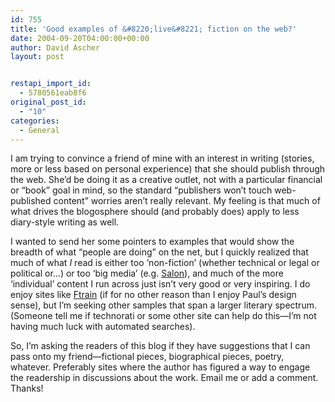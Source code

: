 ```yaml
---
id: 755
title: 'Good examples of &#8220;live&#8221; fiction on the web?'
date: 2004-09-20T04:00:00+00:00
author: David Ascher
layout: post


restapi_import_id:
  - 5780561eab8f6
original_post_id:
  - "10"
categories:
  - General
---
```

I am trying to convince a friend of mine with an interest in writing (stories, more or less based on personal experience) that she should publish through the web. She&#8217;d be doing it as a creative outlet, not with a particular financial or &#8220;book&#8221; goal in mind, so the standard &#8220;publishers won&#8217;t touch web-published content&#8221; worries aren&#8217;t really relevant. My feeling is that much of what drives the blogosphere should (and probably does) apply to less diary-style writing as well.

I wanted to send her some pointers to examples that would show the breadth of what &#8220;people are doing&#8221; on the net, but I quickly realized that much of what _I_ read is either too &#8216;non-fiction&#8217; (whether technical or legal or political or&#8230;) or too &#8216;big media&#8217; (e.g. [Salon](http://www.salon.com)), and much of the more &#8216;individual&#8217; content I run across just isn&#8217;t very good or very inspiring. I do enjoy sites like [Ftrain](http://www.ftrain.com) (if for no other reason than I enjoy Paul&#8217;s design sense), but I&#8217;m seeking other samples that span a larger literary spectrum. (Someone tell me if <a>technorati</a> or some other site can help do this&#8212;I&#8217;m not having much luck with automated searches).

So, I&#8217;m asking the readers of this blog if they have suggestions that I can pass onto my friend&#8212;fictional pieces, biographical pieces, poetry, whatever. Preferably sites where the author has figured a way to engage the readership in discussions about the work. Email me or add a comment. Thanks!